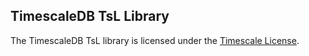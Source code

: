 ## TimescaleDB TsL Library ##

The TimescaleDB TsL library is licensed under the [Timescale License](LICENSE-TIMESCALE).


